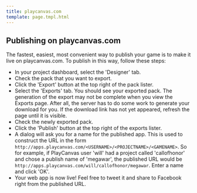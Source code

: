 ```yaml
---
title: playcanvas.com
template: page.tmpl.html
---
```


## Publishing on playcanvas.com

The fastest, easiest, most convenient way to publish your game is to make it live on playcanvas.com. To publish in this way, follow these steps:

* In your project dashboard, select the 'Designer' tab.
* Check the pack that you want to export.
* Click the 'Export' button at the top right of the pack lister.
* Select the 'Exports' tab. You should see your exported pack. The generation of the export may not be complete when you view the Exports page. After all, the server has to do some work to generate your download for you. If the download link has not yet appeared, refresh the page until it is visible.
* Check the newly exported pack.
* Click the 'Publish' button at the top right of the exports lister.
* A dialog will ask you for a name for the published app. This is used to construct the URL in the form `http://apps.playcanvas.com/<USERNAME>/<PROJECTNAME>/<GAMENAME>`. So for example, if PlayCanvas user 'will' had a project called 'callofhonor' and chose a publish name of 'megawar', the published URL would be `http://apps.playcanvas.com/will/callofhonor/megawar`. Enter a name and click 'OK'.
* Your web app is now live! Feel free to tweet it and share to Facebook right from the published URL.
